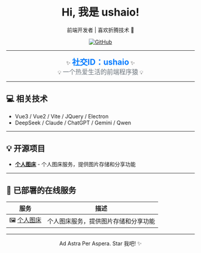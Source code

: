 <div align="center">
  <h1>Hi, 我是 ushaio!</h1>
  <p>前端开发者 | 喜欢折腾技术 🚀</p>

  <p>
    <a href="https://github.com/ushaio"><img src="https://img.shields.io/badge/GitHub-100000?style=for-the-badge&logo=github&logoColor=white" alt="GitHub"></a>
  </p>
</div>

---

<div align="center">
  ✨ <span style="font-size: 1.5em; font-weight: bold; color: #007bff;">社交ID：ushaio</span> ✨<br>
  💡 <span style="font-size: 1.2em; color: #6c757d;">一个热爱生活的前端程序猿</span> 💡
</div>

---

## 💻 相关技术

*   Vue3 / Vue2 / Vite / JQuery / Electron
*   DeepSeek / Claude / ChatGPT / Gemini / Qwen 

---

## 💡 开源项目

*  **[个人图床](https://img.yunbiu.top)** - 个人图床服务，提供图片存储和分享功能

---

## 🚀 已部署的在线服务

| 服务 | 描述 |
|---|---|
| 🖼️ [个人图床](https://img.yunbiu.top) | 个人图床服务，提供图片存储和分享功能 |

---

<div align="center">
  Ad Astra Per Aspera. Star 我吧! ✨
</div>